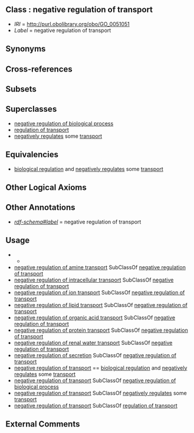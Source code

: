 
## Class : negative regulation of transport

 * *IRI* = http://purl.obolibrary.org/obo/GO_0051051
 * *Label* = negative regulation of transport

## Synonyms


## Cross-references


## Subsets


## Superclasses

 * [negative regulation of biological process](../../GO/19/GO_0048519.md)
 * [regulation of transport](../../GO/49/GO_0051049.md)
 * [negatively regulates](../../RO/12/RO_0002212.md) some [transport](../../GO/10/GO_0006810.md)

## Equivalencies

 * [biological regulation](../../GO/07/GO_0065007.md) and [negatively regulates](../../RO/12/RO_0002212.md) some [transport](../../GO/10/GO_0006810.md)

## Other Logical Axioms


## Other Annotations

 * *[rdf-schema#label](../../el/rdf-schema#label.md)* = negative regulation of transport

## Usage

 * -
 * [negative regulation of amine transport](../../GO/53/GO_0051953.md) SubClassOf [negative regulation of transport](../../GO/51/GO_0051051.md)
 * [negative regulation of intracellular transport](../../GO/87/GO_0032387.md) SubClassOf [negative regulation of transport](../../GO/51/GO_0051051.md)
 * [negative regulation of ion transport](../../GO/71/GO_0043271.md) SubClassOf [negative regulation of transport](../../GO/51/GO_0051051.md)
 * [negative regulation of lipid transport](../../GO/69/GO_0032369.md) SubClassOf [negative regulation of transport](../../GO/51/GO_0051051.md)
 * [negative regulation of organic acid transport](../../GO/91/GO_0032891.md) SubClassOf [negative regulation of transport](../../GO/51/GO_0051051.md)
 * [negative regulation of protein transport](../../GO/24/GO_0051224.md) SubClassOf [negative regulation of transport](../../GO/51/GO_0051051.md)
 * [negative regulation of renal water transport](../../GO/52/GO_2001152.md) SubClassOf [negative regulation of transport](../../GO/51/GO_0051051.md)
 * [negative regulation of secretion](../../GO/48/GO_0051048.md) SubClassOf [negative regulation of transport](../../GO/51/GO_0051051.md)
 * [negative regulation of transport](../../GO/51/GO_0051051.md) == [biological regulation](../../GO/07/GO_0065007.md) and [negatively regulates](../../RO/12/RO_0002212.md) some [transport](../../GO/10/GO_0006810.md)
 * [negative regulation of transport](../../GO/51/GO_0051051.md) SubClassOf [negative regulation of biological process](../../GO/19/GO_0048519.md)
 * [negative regulation of transport](../../GO/51/GO_0051051.md) SubClassOf [negatively regulates](../../RO/12/RO_0002212.md) some [transport](../../GO/10/GO_0006810.md)
 * [negative regulation of transport](../../GO/51/GO_0051051.md) SubClassOf [regulation of transport](../../GO/49/GO_0051049.md)

## External Comments

